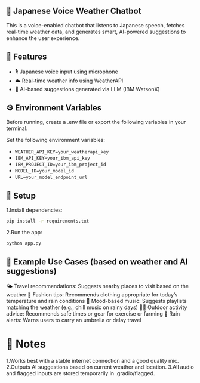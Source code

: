 ## 🗾 Japanese Voice Weather Chatbot
This is a voice-enabled chatbot that listens to Japanese speech, fetches real-time weather data, and generates smart, AI-powered suggestions to enhance the user experience.

## 🚀 Features
- 🎙️ Japanese voice input using microphone  
- ☁️ Real-time weather info using WeatherAPI  
- 🤖 AI-based suggestions generated via LLM (IBM WatsonX)  

## ⚙️ Environment Variables

Before running, create a .env file or export the following variables in your terminal:

Set the following environment variables:
   - `WEATHER_API_KEY=your_weatherapi_key`
   - `IBM_API_KEY=your_ibm_api_key`
   - `IBM_PROJECT_ID=your_ibm_project_id`
   - `MODEL_ID=your_model_id`
   - `URL=your_model_endpoint_url`   

## 🧪 Setup
1.Install dependencies:   
```bash
pip install -r requirements.txt
```

2.Run the app:
```bash
python app.py
```

## 🎯 Example Use Cases (based on weather and AI suggestions)
🌤️ Travel recommendations: Suggests nearby places to visit based on the weather
👗 Fashion tips: Recommends clothing appropriate for today’s temperature and rain conditions
🎵 Mood-based music: Suggests playlists matching the weather (e.g., chill music on rainy days)
🏃‍♂️ Outdoor activity advice: Recommends safe times or gear for exercise or farming
🚫 Rain alerts: Warns users to carry an umbrella or delay travel

# 📝 Notes
1.Works best with a stable internet connection and a good quality mic.
2.Outputs AI suggestions based on current weather and location.
3.All audio and flagged inputs are stored temporarily in .gradio/flagged.
